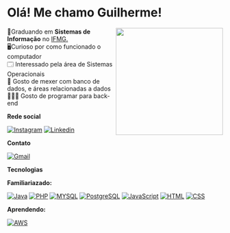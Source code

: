# Olá! Me chamo Guilherme!
<img src="https://i.pinimg.com/564x/41/2c/e3/412ce3df0f31b7e3ebc84f06dfec8f97.jpg" min-width="200px" max-width="200px" width="250px" align="right"/>

<p align="left">📜Graduando em <b>Sistemas de Informação</b> no <a href= "https://www.ifmg.edu.br/ourobranco/nossos-cursos/graduacao-6/sistemas-de-informacao">IFMG.</a>
<br>  
  🖥️Curioso por como funcionado o computador <br>
  🗔 Interessado pela área de Sistemas Operacionais <br>
  💾 Gosto de mexer com banco de dados, e áreas relacionadas a dados <br>
  👨🏻‍💻 Gosto de programar para back-end
</p>

<b>Rede social</b>

[![Instagram](https://img.shields.io/badge/Instagram-E4405F?style=for-the-badge&logo=instagram&logoColor=white)](https://www.instagram.com/GuilhermeVRF_)
[![Linkedin](https://img.shields.io/badge/LinkedIn-0077B5?style=for-the-badge&logo=linkedin&logoColor=white)](https://www.linkedin.com/in/guilherme-victor-rodrigues-de-figueir%C3%AAdo-221030269/) 

<b>Contato</b>

[![Gmail](https://img.shields.io/badge/Gmail-D14836?style=for-the-badge&logo=gmail&logoColor=white)](https://www.instagram.com/GuilhermeVRF_)

<b>Tecnologias</b>

<b>Familiariazado:</b> 

[![Java](https://img.shields.io/badge/Java-ED8B00?style=for-the-badge&logo=openjdk&logoColor=white)]()
[![PHP](https://img.shields.io/badge/PHP-777BB4?style=for-the-badge&logo=php&logoColor=white)]()
[![MYSQL](https://img.shields.io/badge/MySQL-00000F?style=for-the-badge&logo=mysql&logoColor=white)]()
[![PostgreSQL](https://img.shields.io/badge/PostgreSQL-316192?style=for-the-badge&logo=postgresql&logoColor=white)]()
[![JavaScript](https://img.shields.io/badge/JavaScript-323330?style=for-the-badge&logo=javascript&logoColor=F7DF1E)]()
[![HTML](https://img.shields.io/badge/HTML5-E34F26?style=for-the-badge&logo=html5&logoColor=white)]()
[![CSS](https://img.shields.io/badge/CSS3-1572B6?style=for-the-badge&logo=css3&logoColor=white)]()

<b>Aprendendo:</b>

[![AWS](https://img.shields.io/badge/Amazon_AWS-232F3E?style=for-the-badge&logo=amazon-aws&logoColor=white)]()





